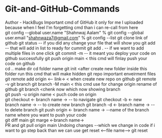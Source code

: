 # Git-and-GitHub-Commands
Author - HackBugs
Important cmd of GitHub it only for me I uploaded because when I feel I'm forgetting cmd than i can re-call from here
<br>
git config --global user.name "Shahnwaj Aalam"
% git config --global user.email "shahnwaza7@gmail.com"
% git config --list
git clone link of github
git status -- if you did any change your file that will show you
git add <file name> -- that will add in list to ready for cummit 
git add . -- if we want to add multiple files in one click
git commit -m <message what you changed> -- it meant you deploy your code on github successfully 
git push origin main < this cmd will finlay push your code on github
<br>
cd ..
make dir
cd folder name
git init <after create new folder inside this folder run this cmd that will make hidden 
git repo important enveirment files
<br>
git remote add origin <-- link->  < when create new repo on github
git remote -v
git branch
git branch -M main < this cmd use for change origin rename of github 
git branch <chenk now which now showing branch
<br>
git push -u origin name < puch code on origin
<br>
git checkout <- branch name -> -- to navigate
git checkout -b <- new branch name ->  -- to create new branch
git branch -d <- branch name -> --to delete branch
git push origin <- branch name -> --name of the branch name where you want to push your code
<br>
git diff main
git marge <-branch name->
<br>
PR and git pull origin main
Undoing changes --which we change in code if i want to go step back than we can use
get reset <--file name-->
git reset



